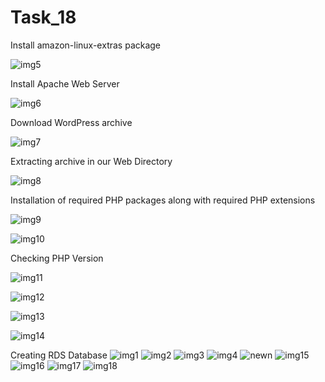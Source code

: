 # Task_18
Install amazon-linux-extras package

![img5](https://user-images.githubusercontent.com/74048346/116228949-92266700-a773-11eb-8c0a-b26c68333007.PNG)


Install Apache Web Server

![img6](https://user-images.githubusercontent.com/74048346/116230434-4379cc80-a775-11eb-8a2b-16033b6962a4.PNG)


 Download WordPress archive
 
 ![img7](https://user-images.githubusercontent.com/74048346/116230575-71f7a780-a775-11eb-9d69-617d84af8aa9.PNG)

 
 
 
Extracting archive in our Web Directory


![img8](https://user-images.githubusercontent.com/74048346/116230617-7c19a600-a775-11eb-90f1-24288ba6224b.PNG)


 Installation of required PHP packages along with required PHP extensions
 
![img9](https://user-images.githubusercontent.com/74048346/116230753-aa978100-a775-11eb-8ac2-6b2937dc0576.PNG) 



![img10](https://user-images.githubusercontent.com/74048346/116230785-b125f880-a775-11eb-9498-7376406165ef.PNG)
 
 
  Checking PHP Version

![img11](https://user-images.githubusercontent.com/74048346/116230799-b4b97f80-a775-11eb-94d3-8608f311d3c4.PNG)




![img12](https://user-images.githubusercontent.com/74048346/116230811-b97e3380-a775-11eb-96f4-838826e7e81f.PNG)


![img13](https://user-images.githubusercontent.com/74048346/116230835-bedb7e00-a775-11eb-984a-2e66f0e3ec0b.PNG)



![img14](https://user-images.githubusercontent.com/74048346/116230849-c1d66e80-a775-11eb-854a-f30128991cca.PNG)


Creating RDS Database
![img1](https://user-images.githubusercontent.com/74048346/116232017-31992900-a777-11eb-97a4-a3acade2b3d0.PNG)
![img2](https://user-images.githubusercontent.com/74048346/116232027-33fb8300-a777-11eb-9d2b-4fdc472dcb8a.PNG)
![img3](https://user-images.githubusercontent.com/74048346/116232060-407fdb80-a777-11eb-9062-b42bd7abc8ed.PNG)
![img4](https://user-images.githubusercontent.com/74048346/116232067-44abf900-a777-11eb-8f15-15078a984d0f.PNG)
![newn](https://user-images.githubusercontent.com/74048346/116232171-5ee5d700-a777-11eb-9510-ce265796f616.PNG)
![img15](https://user-images.githubusercontent.com/74048346/116232088-4b3a7080-a777-11eb-995f-9e3a207a4260.PNG)
![img16](https://user-images.githubusercontent.com/74048346/116232106-4f668e00-a777-11eb-89ea-cf343498cc48.PNG)
![img17](https://user-images.githubusercontent.com/74048346/116232166-5d1c1380-a777-11eb-80c4-79ac87fef517.PNG)
![img18](https://user-images.githubusercontent.com/74048346/116232240-7b820f00-a777-11eb-801c-c6bf161a50b5.PNG)























